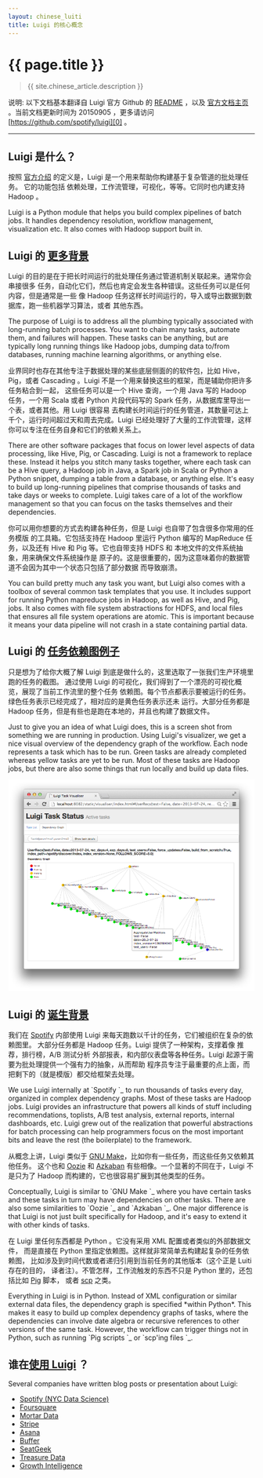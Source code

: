 ```yaml
---
layout: chinese_luiti
title: Luigi 的核心概念
---
```


# {{ page.title }}
> {{ site.chinese_article.description }}

说明: 以下文档基本翻译自 Luigi 官方 Github  的 [README][0] ，以及 [官方文档主页][11] 。当前文档更新时间为 20150905 ，更多请访问 [https://github.com/spotify/luigi][0] 。
<hr>

## Luigi 是什么？

按照 [官方介绍][0] 的定义是，Luigi 是一个用来帮助你构建基于复杂管道的批处理任务。
它的功能包括 依赖处理，工作流管理，可视化，等等。它同时也内建支持 Hadoop 。

<p class="hidden">
Luigi is a Python module that helps you build complex pipelines of batch jobs. It handles dependency resolution, workflow management, visualization etc. It also comes with Hadoop support built in.
</p>


## Luigi 的 [更多背景][1]

Luigi 的目的是在于把长时间运行的批处理任务通过管道机制关联起来。通常你会串接很多
任务，自动化它们，然后也肯定会发生各种错误。这些任务可以是任何内容，但是通常是一些
像 Hadoop 任务这样长时间运行的，导入或导出数据到数据库，跑一些机器学习算法，或者
其他东西。

<p class="hidden">
The purpose of Luigi is to address all the plumbing typically associated with long-running batch processes. You want to chain many tasks, automate them, and failures will happen. These tasks can be anything, but are typically long running things like Hadoop jobs, dumping data to/from databases, running machine learning algorithms, or anything else.
</p>

业界同时也存在其他专注于数据处理的某些底层侧面的的软件包，比如 Hive，Pig，或者
Cascading 。Luigi 不是一个用来替换这些的框架，而是辅助你把许多任务粘合到一起，
这些任务可以是一个 Hive 查询，一个用 Java 写的 Hadoop 任务，一个用 Scala 或者
Python 片段代码写的 Spark 任务，从数据库里导出一个表，或者其他。用 Luigi 很容易
去构建长时间运行的任务管道，其数量可达上千个，运行时间超过天和周去完成。Luigi
已经处理好了大量的工作流管理，这样你可以专注在任务自身和它们的依赖关系上。

<p class="hidden">
There are other software packages that focus on lower level aspects of data processing, like Hive, Pig, or Cascading. Luigi is not a framework to replace these. Instead it helps you stitch many tasks together, where each task can be a Hive query, a Hadoop job in Java, a Spark job in Scala or Python a Python snippet, dumping a table from a database, or anything else. It's easy to build up long-running pipelines that comprise thousands of tasks and take days or weeks to complete. Luigi takes care of a lot of the workflow management so that you can focus on the tasks themselves and their dependencies.
</p>

你可以用你想要的方式去构建各种任务，但是 Luigi 也自带了包含很多你常用的任务模版
的工具箱。它包括支持在 Hadoop 里运行 Python 编写的 MapReduce 任务，以及还有 Hive
和 Pig 等。它也自带支持 HDFS 和 本地文件的文件系统抽象，用来确保文件系统操作是
原子的。这是很重要的，因为这意味着你的数据管道不会因为其中一个状态只包括了部分数据
而导致崩溃。

<p class="hidden">
You can build pretty much any task you want, but Luigi also comes with a toolbox of several common task templates that you use. It includes support for running Python mapreduce jobs in Hadoop, as well as Hive, and Pig, jobs. It also comes with file system abstractions for HDFS, and local files that ensures all file system operations are atomic. This is important because it means your data pipeline will not crash in a state containing partial data.
</p>


## Luigi 的 [任务依赖图例子][2]

只是想为了给你大概了解 Luigi 到底是做什么的，这里选取了一张我们生产环境里跑的任务的截图。
通过使用 Luigi 的可视化，我们得到了一个漂亮的可视化概览，展现了当前工作流里的整个任务
依赖图。每个节点都表示要被运行的任务。绿色任务表示已经完成了，相对应的是黄色任务表示还未
运行。大部分任务都是 Hadoop 任务，但是有些也是跑在本地的，并且也构建了数据文件。

<p class="hidden">
Just to give you an idea of what Luigi does, this is a screen shot from something we are running in production. Using Luigi's visualizer, we get a nice visual overview of the dependency graph of the workflow. Each node represents a task which has to be run. Green tasks are already completed whereas yellow tasks are yet to be run. Most of these tasks are Hadoop jobs, but there are also some things that run locally and build up data files.
</p>

![user rec][3]


## Luigi 的 [诞生背景][3]

我们在 [Spotify][4] 内部使用 Luigi 来每天跑数以千计的任务，它们被组织在复杂的依赖图里。
大部分任务都是 Hadoop 任务。Luigi 提供了一种架构，支撑着像 推荐，排行榜，A/B 测试分析
外部报表，和内部仪表盘等各种任务。Luigi 起源于需要为批处理提供一个强有力的抽象，从而帮助
程序员专注于最重要的点上面，而把剩下的（就是模版）都交给框架去处理。

<p class="hidden">
We use Luigi internally at `Spotify <https://www.spotify.com/us/>`_ to run
thousands of tasks every day, organized in complex dependency graphs.
Most of these tasks are Hadoop jobs. Luigi provides an infrastructure
that powers all kinds of stuff including recommendations, toplists, A/B
test analysis, external reports, internal dashboards, etc. Luigi grew
out of the realization that powerful abstractions for batch processing
can help programmers focus on the most important bits and leave the rest
(the boilerplate) to the framework.
</p>

从概念上讲，Luigi 类似于 [GNU Make][5]，比如你有一些任务，而这些任务又依赖其他任务。
这个也和 [Oozie][6] 和 [Azkaban][7] 有些相像。一个显著的不同在于，Luigi 不是只为了
Hadoop 而构建的，它也很容易扩展到其他类型的任务。

<p class="hidden">
Conceptually, Luigi is similar to `GNU
Make <http://www.gnu.org/software/make/>`_ where you have certain tasks
and these tasks in turn may have dependencies on other tasks. There are
also some similarities to `Oozie <http://oozie.apache.org/>`_
and `Azkaban <http://data.linkedin.com/opensource/azkaban>`_. One major
difference is that Luigi is not just built specifically for Hadoop, and
it's easy to extend it with other kinds of tasks.
</p>

在 Luigi 里任何东西都是 Python 。它没有采用 XML 配置或者类似的外部数据文件，
而是直接在 Python 里指定依赖图。这样就非常简单去构建起复杂的任务依赖图，
比如涉及到时间代数或者递归引用到当前任务的其他版本（这个正是 Luiti 存在的目的，
译者注）。不管怎样，工作流触发的东西不只是 Python 里的，还包括比如 [Pig][8] 脚本，
或者 [scp][9] 之类。


<p class="hidden">
Everything in Luigi is in Python. Instead of XML configuration or
similar external data files, the dependency graph is specified *within
Python*. This makes it easy to build up complex dependency graphs of
tasks, where the dependencies can involve date algebra or recursive
references to other versions of the same task. However, the workflow can
trigger things not in Python, such as running
`Pig scripts <http://luigi.readthedocs.org/en/latest/api/luigi.contrib.pig.html>`_
or `scp'ing files <http://luigi.readthedocs.org/en/latest/api/luigi.contrib.ssh.html>`_.
</p>


## 谁在[使用 Luigi][10] ？

Several companies have written blog posts or presentation about Luigi:

* [Spotify (NYC Data Science)](http://www.slideshare.net/erikbern/luigi-presentation-nyc-data-science)
* [Foursquare](http://www.slideshare.net/OpenAnayticsMeetup/luigi-presentation-17-23199897)
* [Mortar Data](http://help.mortardata.com/technologies/luigi)
* [Stripe](http://www.slideshare.net/PyData/python-as-part-of-a-production-machine-learning-stack-by-michael-manapat-pydata-sv-2014)
* [Asana](https://eng.asana.com/2014/11/stable-accessible-data-infrastructure-startup/)
* [Buffer](https://overflow.bufferapp.com/2014/10/31/buffers-new-data-architecture/)
* [SeatGeek](http://chairnerd.seatgeek.com/building-out-the-seatgeek-data-pipeline/)
* [Treasure Data](http://blog.treasuredata.com/blog/2015/02/25/managing-the-data-pipeline-with-git-luigi/)
* [Growth Intelligence](http://www.slideshare.net/growthintel/a-beginners-guide-to-building-data-pipelines-with-luigi)


[0]: https://github.com/spotify/luigi
[1]: https://github.com/spotify/luigi#more-background
[2]: https://github.com/spotify/luigi#dependency-graph-example
[3]: https://raw.githubusercontent.com/spotify/luigi/master/doc/user_recs.png
[4]: https://www.spotify.com/us/
[5]: http://www.gnu.org/software/make/
[6]: http://oozie.apache.org/
[7]: http://data.linkedin.com/opensource/azkaban
[8]: http://luigi.readthedocs.org/en/latest/api/luigi.contrib.pig.html
[9]: http://luigi.readthedocs.org/en/latest/api/luigi.contrib.ssh.html
[10]: https://github.com/spotify/luigi#who-uses-luigi
[11]: http://luigi.readthedocs.org/en/latest/
